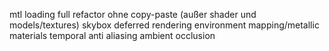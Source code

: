 mtl loading
full refactor ohne copy-paste (außer shader und models/textures)
skybox
deferred rendering
environment mapping/metallic materials
temporal anti aliasing
ambient occlusion
